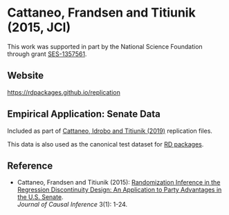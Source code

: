 # Cattaneo, Frandsen and Titiunik (2015, JCI)

This work was supported in part by the National Science Foundation through grant [SES-1357561](https://www.nsf.gov/awardsearch/showAward?AWD_ID=1357561).

## Website

https://rdpackages.github.io/replication

## Empirical Application: Senate Data

Included as part of [Cattaneo, Idrobo and Titiunik (2019)](https://github.com/rdpackages/replication/tree/master/CIT_2019_CUP) replication files.

This data is also used as the canonical test dataset for [RD packages](https://rdpackages.github.io).

## Reference

- Cattaneo, Frandsen and Titiunik (2015): [Randomization Inference in the Regression Discontinuity Design: An Application to Party Advantages in the U.S. Senate](https://rdpackages.github.io/references/Cattaneo-Frandsen-Titiunik_2015_JCI.pdf).<br>
_Journal of Causal Inference_ 3(1): 1-24.

<br><br>
